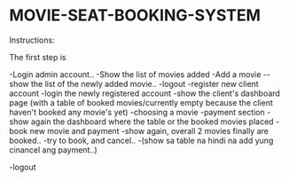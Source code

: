 # MOVIE-SEAT-BOOKING-SYSTEM
Instructions: 

The first step is 

-Login admin account..
-Show the list of movies added
-Add a movie
--show the  list of the newly added movie..
-logout
-register new client account
-login the newly registered account
-show the client's dashboard page (with a table of booked movies/currently empty because the client haven't booked any movie's yet)
-choosing a movie
-payment section
-show again the dashboard where the table or the booked  movies placed
-book new movie and payment
-show again, overall 2 movies finally are booked..
-try to book, and cancel.. 
-(show sa table na hindi na add yung cinancel ang payment..)

-logout
